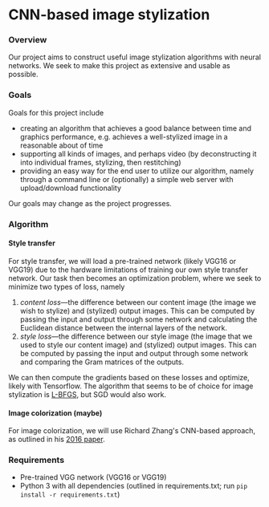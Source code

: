 # CNN-based image stylization
### Overview
Our project aims to construct useful image stylization algorithms with neural networks. We seek to make this project as extensive and usable as possible.

### Goals
Goals for this project include 
* creating an algorithm that achieves a good balance between time and graphics performance, e.g. achieves a well-stylized image in a reasonable about of time
* supporting all kinds of images, and perhaps video (by deconstructing it into individual frames, stylizing, then restitching)
* providing an easy way for the end user to utilize our algorithm, namely through a command line or (optionally) a simple web server with upload/download functionality

Our goals may change as the project progresses.

### Algorithm
#### Style transfer
For style transfer, we will load a pre-trained network (likely VGG16 or VGG19) due to the hardware limitations of training our own style transfer network. Our task then becomes an optimization problem, where we seek to minimize two types of loss, namely
1. _content loss_—the difference between our content image (the image we wish to stylize) and (stylized) output images. This can be computed by passing the input and output through some network and calculating the Euclidean distance between the internal layers of the  network.
2. _style loss_—the difference between our style image (the image that we used to style our content image) and (stylized) output images. This can be computed by passing the input and output through some network and comparing the Gram matrices of the outputs.

We can then compute the gradients based on these losses and optimize, likely with Tensorflow. The algorithm that seems to be of choice for image stylization is [L-BFGS](https://en.wikipedia.org/wiki/Limited-memory_BFGS), but SGD would also work.

#### Image colorization (maybe)
For image colorization, we will use Richard Zhang's CNN-based approach, as outlined in his [2016 paper](https://arxiv.org/pdf/1603.08511.pdf). 

### Requirements
* Pre-trained VGG network (VGG16 or VGG19)
* Python 3 with all dependencies (outlined in requirements.txt; run `pip install -r requirements.txt`)